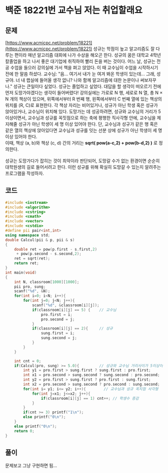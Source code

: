 # 백준 18221번 교수님 저는 취업할래요

## 문제

[https://www.acmicpc.net/problem/18221](https://www.acmicpc.net/problem/18221)
성규는 학점이 높고 알고리즘도 잘 다루는 편이라 매년 알고리즘 대회에 나가 수상을 해오곤 한다. 성규의 꿈은 대학교 4학년 칼졸업을 하고 나서 좋은 대기업에 취직하여 빨리 돈을 버는 것이다.
어느 날, 성규는 전공 수업을 들으러 강의실에 가서 책을 펴고 앉았다. 이 때 교수님이 수업을 시작하시기 전에 한 말씀 하셨다.
교수님: "음... 여기서 내가 눈 여겨 봐온 학생이 있는데... 그래, 성규야. 너 내 랩실에 들어올 생각 없니? 나와 함께 알고리즘에 대한 논문이나 써보자꾸나."
성규는 큰일이다 싶었다. 성규는 졸업하고 싶었다. 대답을 할 생각이 떠오르기 전에 먼저 도망가야겠다는 생각이 들어버렸다!
강의실에는 가로로 N 행, 세로로 N 열, 총 N × N 개의 책상이 있으며, 위쪽에서부터 R 번째 행, 왼쪽에서부터 C 번째 열에 있는 책상의 위치를 (R, C)로 표현한다. 각 책상 자리는 비어있거나, 성규가 아닌 학생 혹은 성규가 앉아있거나, 교수님이 위치해 있다.
도망가는 데 성공하려면, 성규와 교수님의 거리가 5 이상이면서, 교수님과 성규를 꼭짓점으로 하는 축에 평행한 직사각형 안에, 교수님을 제지해줄 성규가 아닌 학생이 세 명 이상 있어야 한다.
단, 교수님과 성규가 같은 행 혹은 같은 열의 책상에 앉아있다면 교수님과 성규를 잇는 선분 상에 성규가 아닌 학생이 세 명 이상 있어야 한다.
</br>
이때, 책상 (a, b)와 책상 (c, d) 간의 거리는 **sqrt( pow(a-c,2) + pow(b-d,2) )** 로 정의한다.</br>
</br>
성규는 도망가다가 잡히는 것이 최악이라 판단되어, 도망갈 수가 없는 환경이면 순순히 대학원생의 길로 들어서려고 한다. 
이런 성규를 위해 확실히 도망갈 수 있는지 알려주는 프로그램을 작성하자.

## 코드
```c++
#include <iostream>
#include <algorithm>
#include <cstring>
#include <cmath>
#include <vector>
#include <cstdio>
#define pii pair<int,int>
using namespace std;
double Calcul(pii & p, pii & s)
{
    double ret = pow(p.first - s.first,2)
     + pow(p.second - s.second,2);
    ret = sqrt(ret);
    return ret;
}
int main(void)
{
    int N, classroom[1000][1000];
    pii pro, sung;
    scanf("%d", &N);
    for(int i=0; i<N; i++){
        for(int j=0; j<N; j++){
            scanf("%d", &classroom[i][j]);
            if(classroom[i][j] == 5) {    // 교수님
                pro.first = i;
                pro.second = j;
            }
            if(classroom[i][j] == 2){     // 성규
                sung.first = i;
                sung.second = j;
            }
        }
    }

    int cnt = 0;
    if(Calcul(pro, sung) >= 5.0){         // 성규와 교수님 거리사이가 5이상이면
        int y1 = pro.first > sung.first ? sung.first : pro.first;
        int x1 = pro.second > sung.second ? sung.second : pro.second;
        int y2 = pro.first > sung.first ? pro.first : sung.first;
        int x2 = pro.second > sung.second ? pro.second : sung.second;
        for(int i= y1; i<= y2; i++){        // 교수님과 성규 꼭지점 사각형 
            for(int j=x1; j<=x2; j++){
                if(classroom[i][j] == 1) cnt++; // 학생수 증감
            }
        }
        if(cnt >= 3) printf("1\n");
        else printf("0\n");
    }
    else printf("0\n");
    return 0;
}
```

## 풀이
문제보고 그냥 구현하면 됨...
